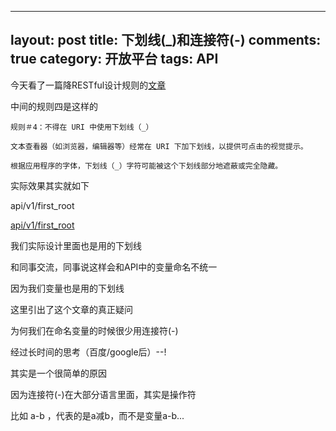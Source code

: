 
---
layout: post
title: 下划线(_)和连接符(-)
comments: true
category: 开放平台
tags: API
---

    
今天看了一篇降RESTful设计规则的[文章](https://github.com/jasonGeng88/blog/blob/master/201706/rest-api.md)

中间的规则四是这样的

    规则＃4：不得在 URI 中使用下划线（_）

    文本查看器（如浏览器，编辑器等）经常在 URI 下加下划线，以提供可点击的视觉提示。 

    根据应用程序的字体，下划线（_）字符可能被这个下划线部分地遮蔽或完全隐藏。

实际效果其实就如下

api/v1/first_root

<u>api/v1/first_root</u>

我们实际设计里面也是用的下划线

和同事交流，同事说这样会和API中的变量命名不统一

因为我们变量也是用的下划线

这里引出了这个文章的真正疑问

为何我们在命名变量的时候很少用连接符(-)

经过长时间的思考（百度/google后）--!

其实是一个很简单的原因

因为连接符(-)在大部分语言里面，其实是操作符

比如 a-b ，代表的是a减b，而不是变量a-b...


